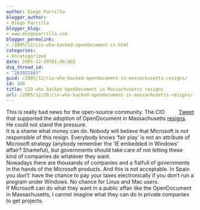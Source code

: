 ```yaml
---
author: Diego Parrilla
blogger_author:
- Diego Parrilla
blogger_blog:
- www.diegoparrilla.com
blogger_permalink:
- /2005/12/cio-who-backed-opendocument-in.html
categories:
- Uncategorized
date: 2005-12-29T01:06:00Z
dsq_thread_id:
- "263022843"
guid: /2005/12/cio-who-backed-opendocument-in-massachusetts-resigns/
id: 108
title: CIO who backed OpenDocument in Massachusetts resigns
url: /2005/12/29/cio-who-backed-opendocument-in-massachusetts-resigns/
---
```


<div style="float: right; margin-left: 10px;">
  <a href="https://twitter.com/share" class="twitter-share-button" data-via="nubeblog" data-count="vertical" data-url="/2005/12/29/cio-who-backed-opendocument-in-massachusetts-resigns/">Tweet</a>
</div>

This is really bad news for the open-source community. The CIO that supported the adoption of OpenDocument in Massachusetts [resigns](http://www.macworld.co.uk/news/index.cfm?NewsID=13460&Page=1&pagePos=8). He could not stand the pressure.  
It is a shame what money can do. Nobody will believe that Microsoft is not responsible of this resign. Everybody knows &#8216;fair play&#8217; is not an attribute of Microsoft strategy (anybody remember the &#8216;IE embedded in Windows&#8217; affair? Shameful), but governments should take care of not letting these kind of companies do whatever they want.  
Nowadays there are thousands of companies and a fistfull of governments in the hands of the Microsoft products. And this is not acceptable. In Spain you don&#8217;t&#8217; have the chance to pay your taxes electronically if you don&#8217;t run a program under Windows. No chance for Linux and Mac users.  
If Microsoft can do what they want in a public affair like the OpenDocument in Massachusetts, I cannot imagine what they can do in private companies to get projects.
